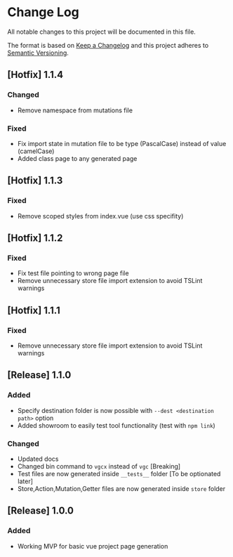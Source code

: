 # Change Log
All notable changes to this project will be documented in this file.

The format is based on [Keep a Changelog](http://keepachangelog.com/)
and this project adheres to [Semantic Versioning](http://semver.org/).

## [Hotfix] 1.1.4
### Changed
- Remove namespace from mutations file
### Fixed
- Fix import state in mutation file to be type (PascalCase) instead of value (camelCase)
- Added class page to any generated page

## [Hotfix] 1.1.3
### Fixed
- Remove scoped styles from index.vue (use css specifity)

## [Hotfix] 1.1.2
### Fixed
- Fix test file pointing to wrong page file
- Remove unnecessary store file import extension to avoid TSLint warnings

## [Hotfix] 1.1.1
### Fixed
- Remove unnecessary store file import extension to avoid TSLint warnings

## [Release] 1.1.0
### Added
- Specify destination folder is now possible with `--dest <destination path>` option
- Added showroom to easily test tool functionality (test with `npm link`)

### Changed
- Updated docs
- Changed bin command to `vgcx` instead of `vgc` [Breaking]
- Test files are now generated inside `__tests__` folder [To be optionated later]
- Store,Action,Mutation,Getter files are now generated inside `store` folder

## [Release] 1.0.0
### Added
- Working MVP for basic vue project page generation

